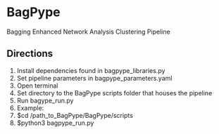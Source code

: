 # BagPype
Bagging Enhanced Network Analysis Clustering Pipeline

Directions
----------
1) Install dependencies found in bagpype_libraries.py
2) Set pipeline parameters in bagpype_parameters.yaml
3) Open terminal
4) Set directory to the BagPype scripts folder that houses the pipeline 
5) Run bagype_run.py 
6) Example: 
7) $cd /path_to_BagPype/BagPype/scripts
8) $python3 bagpype_run.py
